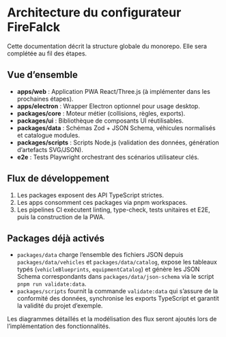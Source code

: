 # Architecture du configurateur FireFalck

Cette documentation décrit la structure globale du monorepo. Elle sera complétée au fil des étapes.

## Vue d’ensemble

- **apps/web** : Application PWA React/Three.js (à implémenter dans les prochaines étapes).
- **apps/electron** : Wrapper Electron optionnel pour usage desktop.
- **packages/core** : Moteur métier (collisions, règles, exports).
- **packages/ui** : Bibliothèque de composants UI réutilisables.
- **packages/data** : Schémas Zod + JSON Schema, véhicules normalisés et catalogue modules.
- **packages/scripts** : Scripts Node.js (validation des données, génération d’artefacts SVG/JSON).
- **e2e** : Tests Playwright orchestrant des scénarios utilisateur clés.

## Flux de développement

1. Les packages exposent des API TypeScript strictes.
2. Les apps consomment ces packages via pnpm workspaces.
3. Les pipelines CI exécutent linting, type-check, tests unitaires et E2E, puis la construction de la PWA.

## Packages déjà activés

- `packages/data` charge l’ensemble des fichiers JSON depuis `packages/data/vehicles` et `packages/data/catalog`,
  expose les tableaux typés (`vehicleBlueprints`, `equipmentCatalog`) et génère les JSON Schema
  correspondants dans `packages/data/json-schema` via le script `pnpm run validate:data`.
- `packages/scripts` fournit la commande `validate:data` qui s’assure de la conformité des données,
  synchronise les exports TypeScript et garantit la validité du projet d’exemple.

Les diagrammes détaillés et la modélisation des flux seront ajoutés lors de l’implémentation des fonctionnalités.
